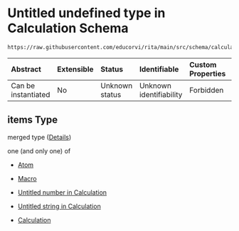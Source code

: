 # Untitled undefined type in Calculation Schema

```txt
https://raw.githubusercontent.com/educorvi/rita/main/src/schema/calculation.json#/properties/arguments/items
```



| Abstract            | Extensible | Status         | Identifiable            | Custom Properties | Additional Properties | Access Restrictions | Defined In                                                                     |
| :------------------ | :--------- | :------------- | :---------------------- | :---------------- | :-------------------- | :------------------ | :----------------------------------------------------------------------------- |
| Can be instantiated | No         | Unknown status | Unknown identifiability | Forbidden         | Allowed               | none                | [calculation.json\*](../../src/schema/calculation.json "open original schema") |

## items Type

merged type ([Details](calculation-properties-arguments-items.md))

one (and only one) of

*   [Atom](atom.md "check type definition")

*   [Macro](macro.md "check type definition")

*   [Untitled number in Calculation](calculation-properties-arguments-items-oneof-2.md "check type definition")

*   [Untitled string in Calculation](calculation-properties-arguments-items-oneof-3.md "check type definition")

*   [Calculation](calculation.md "check type definition")
